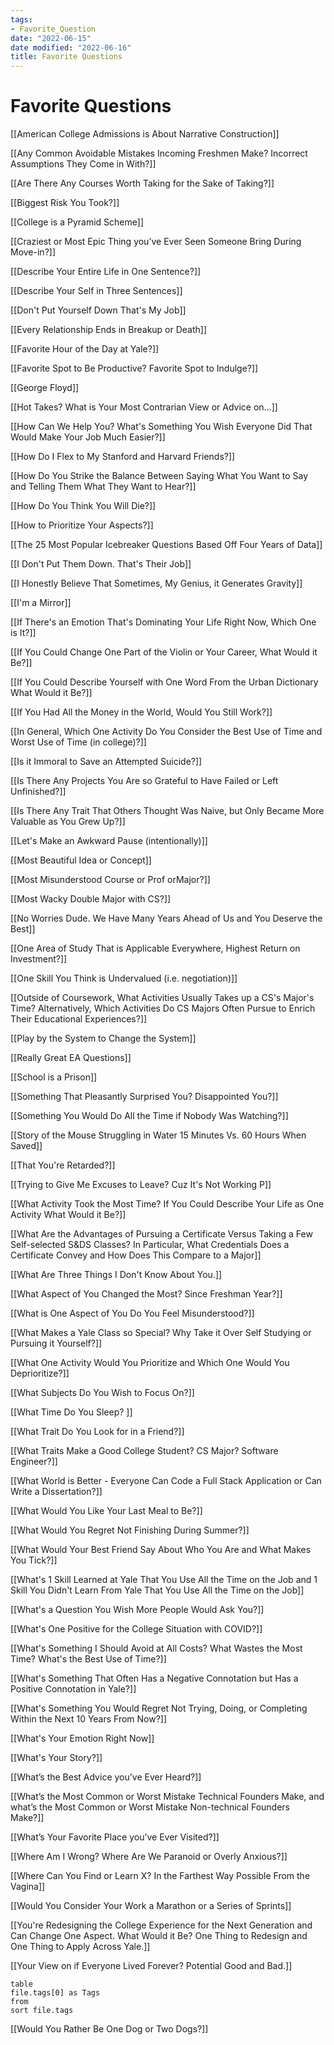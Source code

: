 ```yaml
---
tags:
- Favorite_Question
date: "2022-06-15"
date modified: "2022-06-16"
title: Favorite Questions
---
```


# Favorite Questions
[[American College Admissions is About Narrative Construction]]

[[Any Common Avoidable Mistakes Incoming Freshmen Make? Incorrect Assumptions They Come in With?]]

[[Are There Any Courses Worth Taking for the Sake of Taking?]]

[[Biggest Risk You Took?]]

[[College is a Pyramid Scheme]]

[[Craziest or Most Epic Thing you’ve Ever Seen Someone Bring During Move-in?]]

[[Describe Your Entire Life in One Sentence?]]

[[Describe Your Self in Three Sentences]]

[[Don't Put Yourself Down That's My Job]]

[[Every Relationship Ends in Breakup or Death]]

[[Favorite Hour of the Day at Yale?]]

[[Favorite Spot to Be Productive? Favorite Spot to Indulge?]]

[[George Floyd]]

[[Hot Takes? What is Your Most Contrarian View or Advice on…]]

[[How Can We Help You? What's Something You Wish Everyone Did That Would Make Your Job Much Easier?]]

[[How Do I Flex to My Stanford and Harvard Friends?]]

[[How Do You Strike the Balance Between Saying What You Want to Say and Telling Them What They Want to Hear?]]

[[How Do You Think You Will Die?]]

[[How to Prioritize Your Aspects?]]

[[The 25 Most Popular Icebreaker Questions Based Off Four Years of Data]]

[[I Don't Put Them Down. That's Their Job]]

[[I Honestly Believe That Sometimes, My Genius, it Generates Gravity]]

[[I'm a Mirror]]

[[If There's an Emotion That's Dominating Your Life Right Now, Which One is It?]]

[[If You Could Change One Part of the Violin or Your Career, What Would it Be?]]

[[If You Could Describe Yourself with One Word From the Urban Dictionary What Would it Be?]]

[[If You Had All the Money in the World, Would You Still Work?]]

[[In General, Which One Activity Do You Consider the Best Use of Time and Worst Use of Time (in college)?]]

[[Is it Immoral to Save an Attempted Suicide?]]

[[Is There Any Projects You Are so Grateful to Have Failed or Left Unfinished?]]

[[Is There Any Trait That Others Thought Was Naive, but Only Became More Valuable as You Grew Up?]]

[[Let's Make an Awkward Pause (intentionally)]]

[[Most Beautiful Idea or Concept]]

[[Most Misunderstood Course or Prof orMajor?]]

[[Most Wacky Double Major with CS?]]

[[No Worries Dude. We Have Many Years Ahead of Us and You Deserve the Best]]

[[One Area of Study That is Applicable Everywhere, Highest Return on Investment?]]

[[One Skill You Think is Undervalued (i.e. negotiation)]]

[[Outside of Coursework, What Activities Usually Takes up a CS's Major's Time? Alternatively, Which Activities Do CS Majors Often Pursue to Enrich Their Educational Experiences?]]

[[Play by the System to Change the System]]

[[Really Great EA Questions]]

[[School is a Prison]]

[[Something That Pleasantly Surprised You? Disappointed You?]]

[[Something You Would Do All the Time if Nobody Was Watching?]]

[[Story of the Mouse Struggling in Water 15 Minutes Vs. 60 Hours When Saved]]

[[That You're Retarded?]]

[[Trying to Give Me Excuses to Leave? Cuz It's Not Working P]]

[[What Activity Took the Most Time? If You Could Describe Your Life as One Activity What Would it Be?]]

[[What Are the Advantages of Pursuing a Certificate Versus Taking a Few Self-selected S&DS Classes? In Particular, What Credentials Does a Certificate Convey and How Does This Compare to a Major]]

[[What Are Three Things I Don't Know About You.]]

[[What Aspect of You Changed the Most? Since Freshman Year?]]

[[What is One Aspect of You Do You Feel Misunderstood?]]

[[What Makes a Yale Class so Special? Why Take it Over Self Studying or Pursuing it Yourself?]]

[[What One Activity Would You Prioritize and Which One Would You Deprioritize?]]

[[What Subjects Do You Wish to Focus On?]]

[[What Time Do You Sleep? ]]

[[What Trait Do You Look for in a Friend?]]

[[What Traits Make a Good College Student? CS Major? Software Engineer?]]

[[What World is Better - Everyone Can Code a Full Stack Application or Can Write a Dissertation?]]

[[What Would You Like Your Last Meal to Be?]]

[[What Would You Regret Not Finishing During Summer?]]

[[What Would Your Best Friend Say About Who You Are and What Makes You Tick?]]

[[What's 1 Skill Learned at Yale That You Use All the Time on the Job and 1 Skill You Didn't Learn From Yale That You Use All the Time on the Job]]

[[What's a Question You Wish More People Would Ask You?]]

[[What's One Positive for the College Situation with COVID?]]

[[What's Something I Should Avoid at All Costs? What Wastes the Most Time? What's the Best Use of Time?]]

[[What's Something That Often Has a Negative Connotation but Has a Positive Connotation in Yale?]]

[[What's Something You Would Regret Not Trying, Doing, or Completing Within the Next 10 Years From Now?]]

[[What's Your Emotion Right Now]]

[[What's Your Story?]]

[[What’s the Best Advice you’ve Ever Heard?]]

[[What’s the Most Common or Worst Mistake Technical Founders Make, and what’s the Most Common or Worst Mistake Non-technical Founders Make?]]

[[What’s Your Favorite Place you’ve Ever Visited?]]

[[Where Am I Wrong? Where Are We Paranoid or Overly Anxious?]]

[[Where Can You Find or Learn X? In the Farthest Way Possible From the Vagina]]

[[Would You Consider Your Work a Marathon or a Series of Sprints]]

[[You're Redesigning the College Experience for the Next Generation and Can Change One Aspect. What Would it Be? One Thing to Redesign and One Thing to Apply Across Yale.]]

[[Your View on if Everyone Lived Forever? Potential Good and Bad.]]

```dataview
table 
file.tags[0] as Tags
from  
sort file.tags
```

[[Would You Rather Be One Dog or Two Dogs?]]
